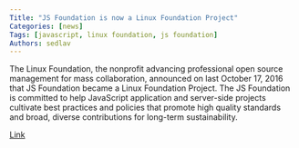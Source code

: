 ```yaml
---
Title: "JS Foundation is now a Linux Foundation Project"
Categories: [news]
Tags: [javascript, linux foundation, js foundation]
Authors: sedlav
---
```


The Linux Foundation, the nonprofit advancing professional open source management for mass collaboration, announced on last October 17, 2016 that JS Foundation became a Linux Foundation Project. The JS Foundation is committed to help JavaScript application and server-side projects cultivate best practices and policies that promote high quality standards and broad, diverse contributions for long-term sustainability.

[Link](https://www.linuxfoundation.org/announcements/linux-foundation-unites-javascript-community-for-open-web-development)
